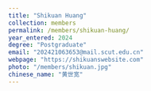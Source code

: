 ```yaml
---
title: "Shikuan Huang"
collection: members
permalink: /members/shikuan-huang/
year_entered: 2024
degree: "Postgraduate"
email: "202421063653@mail.scut.edu.cn"
webpage: "https://shikuanswebsite.com"
photo: "/members/shikuan.jpg"
chinese_name: "黄世宽"
---
```


